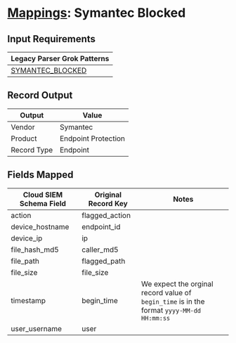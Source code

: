 # [Mappings](README.md): Symantec Blocked

## Input Requirements

|Legacy Parser Grok Patterns|
|-------------|
|[SYMANTEC_BLOCKED](../legacy_parsers/SYMANTEC_BLOCKED.md)|

## Record Output

|Output|Value|
|------|-----|
|Vendor|Symantec|
|Product|Endpoint Protection|
|Record Type|Endpoint|

## Fields Mapped

|Cloud SIEM Schema Field|Original Record Key|Notes|
|-----------------------|-------------------|-----|
|action|flagged_action||
|device_hostname|endpoint_id||
|device_ip|ip||
|file_hash_md5|caller_md5||
|file_path|flagged_path||
|file_size|file_size||
|timestamp|begin_time|We expect the orginal record value of `begin_time` is in the format `yyyy-MM-dd HH:mm:ss`|
|user_username|user||

